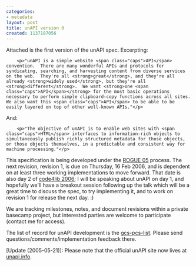 ```yaml
---
categories:
- metadata
layout: post
title: unAPI version 0
created: 1137187056
---
```

Attached is the first version of the unAPI spec.  Excerpting:

        <p>"unAPI is a simple website <span class="caps">API</span> convention.  There are many wonderful APIs and protocols for syndicating, searching, and harvesting content from diverse services on the web.  They're all <strong>great</strong>, and they're all already <strong>widely used</strong>, but they're all <strong>different</strong>.  We want <strong>one <span class="caps">API</span></strong> for the most basic operations necessary to perform simple clipboard-copy functions across all sites.  We also want this <span class="caps">API</span> to be able to be easily layered on top of other well-known APIs."</p>

And:

        <p>"The objective of unAPI is to enable web sites with <span class="caps">HTML</span> interfaces to information-rich objects to simultaneously publish richly structured metadata for those objects, or those objects themselves, in a predictable and consistent way for machine processing."</p>

This specification is being developed under the <a href="http://curtis.med.yale.edu/dchud/log/project/rogue/announcing-rogue-05">ROGUE 05</a> process.  The next revision, revision 1, is due on Thursday, 16 Feb 2006, and is dependent on at least three working implementations to move forward.  That date is also day 2 of <a href="http://code4lib.org/conference/2006">code4lib 2006</a>; I will be speaking about unAPI on day 1, and hopefully we'll have a breakout session following up the talk which will be a great time to discuss the spec, to try implementing it, and to work on revision 1 for release the next day. :)

We are tracking milestones, notes, and document revisions within a private basecamp project, but interested parties are welcome to participate (contact me for access).

The list of record for unAPI development is the <a href="http://cipolo.med.yale.edu/mailman/listinfo/gcs-pcs-list">gcs-pcs-list</a>.  Please send questions/comments/implementation feedback there.

[Update (2005-05-21)]: Please note that the official unAPI site now lives at <a href="http://unapi.info/">unapi.info</a>.

<!--break-->

